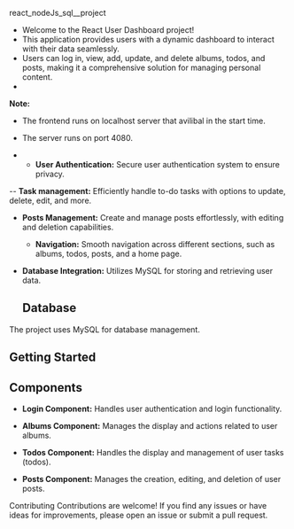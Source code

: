 react_nodeJs_sql__project

- Welcome to the React User Dashboard project!
- This application provides users with a dynamic dashboard to interact with their data seamlessly.
-  Users can log in, view, add, update, and delete albums, todos, and posts, making it a comprehensive solution for managing personal content.
- 


**Note:**
- The frontend runs on localhost server that avilibal in the start time.
- The server runs on port 4080.

- - **User Authentication:**
  Secure user authentication system to ensure privacy.

-- **Task management:**
Efficiently handle to-do tasks with options to update, delete, edit, and more.

- **Posts Management:**
  Create and manage posts effortlessly, with editing and deletion capabilities.

  - **Navigation:**
  Smooth navigation across different sections, such as albums, todos, posts, and a home page.

- **Database Integration:**
  Utilizes MySQL for storing and retrieving user data.

  ## Database

The project uses MySQL for database management. 

## Getting Started

## Components

- **Login Component:**
  Handles user authentication and login functionality.

- **Albums Component:**
  Manages the display and actions related to user albums.

- **Todos Component:**
  Handles the display and management of user tasks (todos).

- **Posts Component:**
  Manages the creation, editing, and deletion of user posts.

 
Contributing Contributions are welcome! If you find any issues or have ideas for improvements, please open an issue or submit a pull request.
